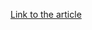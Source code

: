 [Link to the article](https://blog.trendmicro.com/trendlabs-security-intelligence/lazarus-campaign-targeting-cryptocurrencies-reveals-remote-controller-tool-evolved-ratankba/)
